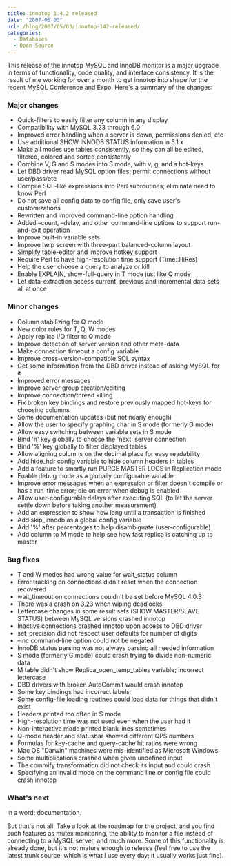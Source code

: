 ```yaml
---
title: innotop 1.4.2 released
date: "2007-05-03"
url: /blog/2007/05/03/innotop-142-released/
categories:
  - Databases
  - Open Source
---
```


This release of the innotop MySQL and InnoDB monitor is a major upgrade in terms of functionality, code quality, and interface consistency. It is the result of me working for over a month to get innotop into shape for the recent MySQL Conference and Expo. Here's a summary of the changes:

### Major changes

*   Quick-filters to easily filter any column in any display
*   Compatibility with MySQL 3.23 through 6.0
*   Improved error handling when a server is down, permissions denied, etc
*   Use additional SHOW INNODB STATUS information in 5.1.x
*   Make all modes use tables consistently, so they can all be edited, filtered, colored and sorted consistently
*   Combine V, G and S modes into S mode, with v, g, and s hot-keys
*   Let DBD driver read MySQL option files; permit connections without user/pass/etc 
*   Compile SQL-like expressions into Perl subroutines; eliminate need to know Perl 
*   Do not save all config data to config file, only save user's customizations
*   Rewritten and improved command-line option handling
*   Added &#8211;count, &#8211;delay, and other command-line options to support run-and-exit operation 
*   Improve built-in variable sets
*   Improve help screen with three-part balanced-column layout
*   Simplify table-editor and improve hotkey support
*   Require Perl to have high-resolution time support (Time::HiRes)
*   Help the user choose a query to analyze or kill
*   Enable EXPLAIN, show-full-query in T mode just like Q mode
*   Let data-extraction access current, previous and incremental data sets all at once </ul> 
### Minor changes

*   Column stabilizing for Q mode
*   New color rules for T, Q, W modes
*   Apply replica I/O filter to Q mode
*   Improve detection of server version and other meta-data
*   Make connection timeout a config variable
*   Improve cross-version-compatible SQL syntax
*   Get some information from the DBD driver instead of asking MySQL for it
*   Improved error messages
*   Improve server group creation/editing
*   Improve connection/thread killing
*   Fix broken key bindings and restore previously mapped hot-keys for choosing columns
*   Some documentation updates (but not nearly enough)
*   Allow the user to specify graphing char in S mode (formerly G mode)
*   Allow easy switching between variable sets in S mode
*   Bind 'n' key globally to choose the 'next' server connection
*   Bind '%' key globally to filter displayed tables
*   Allow aligning columns on the decimal place for easy readability
*   Add hide_hdr config variable to hide column headers in tables
*   Add a feature to smartly run PURGE MASTER LOGS in Replication mode
*   Enable debug mode as a globally configurable variable
*   Improve error messages when an expression or filter doesn't compile or has a run-time error; die on error when debug is enabled
*   Allow user-configurable delays after executing SQL (to let the server settle down before taking another measurement)
*   Add an expression to show how long until a transaction is finished
*   Add skip_innodb as a global config variable
*   Add '%' after percentages to help disambiguate (user-configurable)
*   Add column to M mode to help see how fast replica is catching up to master
### Bug fixes

*   T and W modes had wrong value for wait_status column
*   Error tracking on connections didn't reset when the connection recovered
*   wait_timeout on connections couldn't be set before MySQL 4.0.3
*   There was a crash on 3.23 when wiping deadlocks
*   Lettercase changes in some result sets (SHOW MASTER/SLAVE STATUS) between MySQL versions crashed innotop
*   Inactive connections crashed innotop upon access to DBD driver
*   set_precision did not respect user defaults for number of digits
*   &#8211;inc command-line option could not be negated
*   InnoDB status parsing was not always parsing all needed information
*   S mode (formerly G mode) could crash trying to divide non-numeric data
*   M table didn't show Replica\_open\_temp_tables variable; incorrect lettercase
*   DBD drivers with broken AutoCommit would crash innotop
*   Some key bindings had incorrect labels
*   Some config-file loading routines could load data for things that didn't exist
*   Headers printed too often in S mode
*   High-resolution time was not used even when the user had it
*   Non-interactive mode printed blank lines sometimes
*   Q-mode header and statusbar showed different QPS numbers
*   Formulas for key-cache and query-cache hit ratios were wrong
*   Mac OS "Darwin" machines were mis-identified as Microsoft Windows
*   Some multiplications crashed when given undefined input
*   The commify transformation did not check its input and could crash
*   Specifying an invalid mode on the command line or config file could crash innotop
### What's next

In a word: documentation.

But that's not all. Take a look at the roadmap for the project, and you find such features as mutex monitoring, the ability to monitor a file instead of connecting to a MySQL server, and much more. Some of this functionality is already done, but it's not mature enough to release (feel free to use the latest trunk source, which is what I use every day; it usually works just fine).


